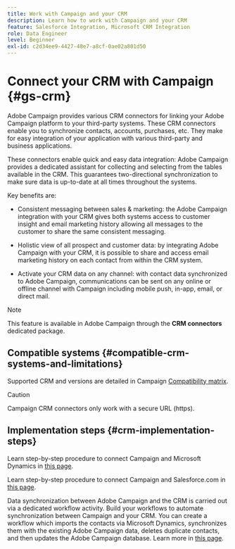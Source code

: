 ```yaml
---
title: Work with Campaign and your CRM
description: Learn how to work with Campaign and your CRM
feature: Salesforce Integration, Microsoft CRM Integration
role: Data Engineer
level: Beginner
exl-id: c2d34ee9-4427-48e7-a8cf-0ae02a801d50
---
```

# Connect your CRM with Campaign {#gs-crm}

Adobe Campaign provides various CRM connectors for linking your Adobe Campaign platform to your third-party systems. These CRM connectors enable you to synchronize contacts, accounts, purchases, etc. They make for easy integration of your application with various third-party and business applications.

These connectors enable quick and easy data integration: Adobe Campaign provides a dedicated assistant for collecting and selecting from the tables available in the CRM. This guarantees two-directional synchronization to make sure data is up-to-date at all times throughout the systems.

Key benefits are:

* Consistent messaging between sales & marketing: the Adobe Campaign integration with your CRM gives both systems access to customer insight and email marketing history allowing all messages to the customer to share the same consistent messaging.

* Holistic view of all prospect and customer data: by integrating Adobe Campaign with your CRM, it is possible to share and access email marketing history on each contact from within the CRM system.

* Activate your CRM data on any channel: with contact data synchronized to Adobe Campaign, communications can be sent on any online or offline channel with Campaign including mobile push, in-app, email, or direct mail.


>[!NOTE]
>
>This feature is available in Adobe Campaign through the **CRM connectors** dedicated package.

## Compatible systems {#compatible-crm-systems-and-limitations}

Supported CRM and versions are detailed in Campaign [Compatibility matrix](../start/compatibility-matrix.md).

>[!CAUTION]
>
> Campaign CRM connectors only work with a secure URL (https).

## Implementation steps {#crm-implementation-steps}

Learn step-by-step procedure to connect Campaign and Microsoft Dynamics in [this page](ac-ms-dyn.md).

Learn step-by-step procedure to connect Campaign and Salesforce.com in [this page](ac-sfdc.md).

Data synchronization between Adobe Campaign and the CRM is carried out via a dedicated workflow activity. Build your workflows to automate synchronization between Campaign and your CRM. You can create a workflow which imports the contacts via Microsoft Dynamics, synchronizes them with the existing Adobe Campaign data, deletes duplicate contacts, and then updates the Adobe Campaign database. Learn more in [this page](crm-data-sync.md).
